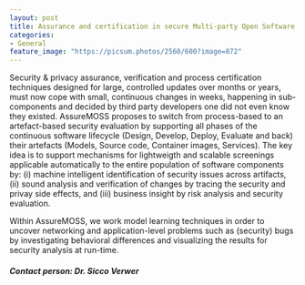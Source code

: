 ```yaml
---
layout: post
title: Assurance and certification in secure Multi-party Open Software and Services (AssureMOSS – H2020)
categories:
- General
feature_image: "https://picsum.photos/2560/600?image=872"
---
```



Security & privacy assurance, verification and process certification techniques designed for large, controlled updates over months or years, must now cope with small, continuous changes in weeks, happening in sub-components and decided by third party developers one did not even know they existed. AssureMOSS proposes to switch from process-based to an artefact-based security evaluation by supporting all phases of the continuous software lifecycle (Design, Develop, Deploy, Evaluate and back) their artefacts (Models, Source code, Container images, Services). The key idea is to support mechanisms for lightweigth and scalable screenings applicable automatically to the entire population of software components by: (i) machine intelligent identification of security issues across artifacts, (ii) sound analysis and verification of changes by tracing the security and privay side effects, and (iii) business insight by risk analysis and security evaluation.

Within AssureMOSS, we work model learning techniques in order to uncover networking and application-level problems such as (security) bugs by investigating behavioral differences and visualizing the results for security analysis at run-time.

##### Contact person: Dr. Sicco Verwer

